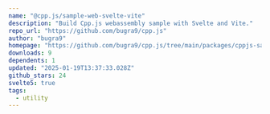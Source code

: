 ```yaml
---
name: "@cpp.js/sample-web-svelte-vite"
description: "Build Cpp.js webassembly sample with Svelte and Vite."
repo_url: "https://github.com/bugra9/cpp.js"
author: "bugra9"
homepage: "https://github.com/bugra9/cpp.js/tree/main/packages/cppjs-sample-web-svelte-vite#readme"
downloads: 9
dependents: 1
updated: "2025-01-19T13:37:33.028Z"
github_stars: 24
svelte5: true
tags: 
  - utility
---
```

